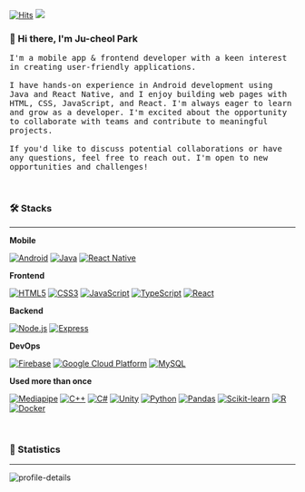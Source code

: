
[![Hits](https://hits.seeyoufarm.com/api/count/incr/badge.svg?url=https%3A%2F%2Fgithub.com%2Fjukrap&count_bg=%230B0B0B&title_bg=%230B0B0B&icon=github.svg&icon_color=%23E7E7E7&title=Github&edge_flat=true)](https://youtu.be/dQw4w9WgXcQ)
<a href="https://jukrap.notion.site/PJC-Portfolio-f5b51bb6754b433abbd76d051b9e2a8a"><img src="https://img.shields.io/badge/My%20Portfolio-000000?style=flat-square&logo=Notion&logoColor=white"/></a>
<br>

### 👋 Hi there, I'm Ju-cheol Park

<samp> I'm a mobile app & frontend developer with a keen interest in creating user-friendly applications.<br><br>I have hands-on experience in Android development using Java and React Native, and I enjoy building web pages with HTML, CSS, JavaScript, and React. I'm always eager to learn and grow as a developer. I'm excited about the opportunity to collaborate with teams and contribute to meaningful projects.<br><br>If you'd like to discuss potential collaborations or have any questions, feel free to reach out. I'm open to new opportunities and challenges! </samp>

<br>

### 🛠️ Stacks
---

**Mobile**
 
[![Android](https://img.shields.io/badge/Android-34A853?style=flat-square&logo=Android&logoColor=white)](https://github.com/jukrap)
[![Java](https://img.shields.io/badge/Java-007396?style=flat-square&logo=OpenJDK&logoColor=white)](https://github.com/jukrap)
[![React Native](https://img.shields.io/badge/React%20Native-212121?style=flat-square&logo=React&logoColor=white)](https://github.com/jukrap)

**Frontend**

[![HTML5](https://img.shields.io/badge/HTML-E34F26?style=flat-square&logo=HTML5&logoColor=white)](https://github.com/jukrap)
[![CSS3](https://img.shields.io/badge/CSS-1572B6?style=flat-square&logo=CSS3&logoColor=white)](https://github.com/jukrap)
[![JavaScript](https://img.shields.io/badge/JavaScript-F7DF1E?style=flat-square&logo=JavaScript&logoColor=white)](https://github.com/jukrap)
[![TypeScript](https://img.shields.io/badge/TypeScript-3178C6?style=flat-square&logo=TypeScript&logoColor=white)](https://github.com/jukrap)
[![React](https://img.shields.io/badge/React-61DAFB?style=flat-square&logo=React&logoColor=white)](https://github.com/jukrap)

**Backend**

[![Node.js](https://img.shields.io/badge/Node.js-339933?style=flat-square&logo=nodedotjs&logoColor=white)](https://github.com/jukrap)
[![Express](https://img.shields.io/badge/Express-000000?style=flat-square&logo=Express&logoColor=white)](https://github.com/jukrap)

**DevOps**

[![Firebase](https://img.shields.io/badge/Firebase-FFCA28?style=flat-square&logo=Firebase&logoColor=white)](https://github.com/jukrap)
[![Google Cloud Platform](https://img.shields.io/badge/Google%20Cloud%20Platform-4285F4?style=flat-square&logo=googlecloud&logoColor=white)](https://github.com/jukrap)
[![MySQL](https://img.shields.io/badge/MySQL-4479A1?style=flat-square&logo=MySQL&logoColor=white)](https://github.com/jukrap)

**Used more than once**

[![Mediapipe](https://img.shields.io/badge/Mediapipe-4285F4?style=flat-square&logo=Google&logoColor=white)](https://github.com/jukrap)
[![C++](https://img.shields.io/badge/C++-00599C?style=flat-square&logo=cplusplus&logoColor=white)](https://github.com/jukrap)
[![C#](https://img.shields.io/badge/C%23-512BD4?style=flat-square&logo=csharp&logoColor=white)](https://github.com/jukrap)
[![Unity](https://img.shields.io/badge/Unity-000000?style=flat-square&logo=Unity&logoColor=white)](https://github.com/jukrap)
[![Python](https://img.shields.io/badge/Python-3776AB?style=flat-square&logo=Python&logoColor=white)](https://github.com/jukrap)
[![Pandas](https://img.shields.io/badge/Pandas-150458?style=flat-square&logo=Pandas&logoColor=white)](https://github.com/jukrap)
[![Scikit-learn](https://img.shields.io/badge/Scikit%20learn-F7931E?style=flat-square&logo=Scikit%20learn&logoColor=white)](https://github.com/jukrap)
[![R](https://img.shields.io/badge/R-276DC3?style=flat-square&logo=R&logoColor=white)](https://github.com/jukrap)
[![Docker](https://img.shields.io/badge/Docker-2496ED?style=flat-square&logo=Docker&logoColor=white)](https://github.com/jukrap)

<br>

### 🚀 Statistics
---

![profile-details](http://github-profile-summary-cards.vercel.app/api/cards/profile-details?username=jukrap&theme=react)

